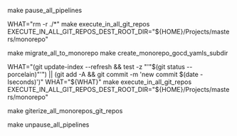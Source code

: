 make pause_all_pipelines

WHAT="rm -r ./*"
make execute_in_all_git_repos EXECUTE_IN_ALL_GIT_REPOS_DEST_ROOT_DIR="${HOME}/Projects/masters/monorepo"

make migrate_all_to_monorepo
make create_monorepo_gocd_yamls_subdir

WHAT="(git update-index --refresh && test -z "'"$(git status --porcelain)"'") || (git add -A && git commit -m 'new commit $(date -Iseconds)')"
WHAT="${WHAT}" make execute_in_all_git_repos EXECUTE_IN_ALL_GIT_REPOS_DEST_ROOT_DIR="${HOME}/Projects/masters/monorepo"

make giterize_all_monorepos_git_repos

make unpause_all_pipelines

